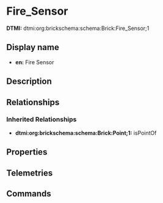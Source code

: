 # Fire_Sensor
**DTMI:** dtmi:org:brickschema:schema:Brick:Fire_Sensor;1
## Display name
- **en:** Fire Sensor
## Description
## Relationships
### Inherited Relationships
* **dtmi:org:brickschema:schema:Brick:Point;1:** isPointOf
## Properties
## Telemetries
## Commands
